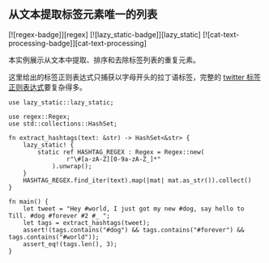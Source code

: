 ## 从文本提取标签元素唯一的列表

[![regex-badge]][regex] [![lazy_static-badge]][lazy_static] [![cat-text-processing-badge]][cat-text-processing]

本实例展示从文本中提取、排序和去除标签列表的重复元素。

这里给出的标签正则表达式只捕获以字母开头的拉丁语标签，完整的 [twitter 标签正则表达式][twitter hashtag regex]要复杂得多。

```rust,edition2018
use lazy_static::lazy_static;

use regex::Regex;
use std::collections::HashSet;

fn extract_hashtags(text: &str) -> HashSet<&str> {
    lazy_static! {
        static ref HASHTAG_REGEX : Regex = Regex::new(
                r"\#[a-zA-Z][0-9a-zA-Z_]*"
            ).unwrap();
    }
    HASHTAG_REGEX.find_iter(text).map(|mat| mat.as_str()).collect()
}

fn main() {
    let tweet = "Hey #world, I just got my new #dog, say hello to Till. #dog #forever #2 #_ ";
    let tags = extract_hashtags(tweet);
    assert!(tags.contains("#dog") && tags.contains("#forever") && tags.contains("#world"));
    assert_eq!(tags.len(), 3);
}
```

[twitter hashtag regex]: https://github.com/twitter/twitter-text/blob/c9fc09782efe59af4ee82855768cfaf36273e170/java/src/com/twitter/Regex.java#L255
